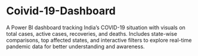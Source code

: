 # Coivid-19-Dashboard
A Power BI dashboard tracking India’s COVID-19 situation with visuals on total cases, active cases, recoveries, and deaths. Includes state-wise comparisons, top affected states, and interactive filters to explore real-time pandemic data for better understanding and awareness.
